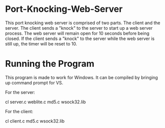 # Port-Knocking-Web-Server

This port knocking web server is comprised of two parts. The client and the server. The client sends a "knock" to the server to start up a
web server process. The web server will remain open for 10 seconds before being closed. If the client sends a "knock" to the server while
the web server is still up, the timer will be reset to 10.

# Running the Program
This program is made to work for Windows. It can be compiled by bringing up command prompt for VS.

For the server:

cl server.c weblite.c md5.c wsock32.lib

For the client:

cl client.c md5.c wsock32.lib
